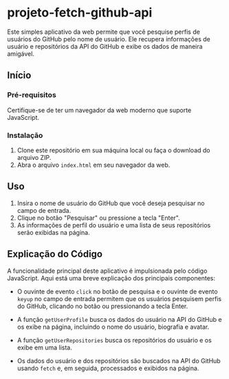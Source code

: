 # projeto-fetch-github-api
Este simples aplicativo da web permite que você pesquise perfis de usuários do GitHub pelo nome de usuário. Ele recupera informações de usuário e repositórios da API do GitHub e exibe os dados de maneira amigável.

## Início

### Pré-requisitos

Certifique-se de ter um navegador da web moderno que suporte JavaScript.

### Instalação

1. Clone este repositório em sua máquina local ou faça o download do arquivo ZIP.
2. Abra o arquivo `index.html` em seu navegador da web.

## Uso

1. Insira o nome de usuário do GitHub que você deseja pesquisar no campo de entrada.
2. Clique no botão "Pesquisar" ou pressione a tecla "Enter".
3. As informações de perfil do usuário e uma lista de seus repositórios serão exibidas na página.

## Explicação do Código

A funcionalidade principal deste aplicativo é impulsionada pelo código JavaScript. Aqui está uma breve explicação dos principais componentes:

- O ouvinte de evento `click` no botão de pesquisa e o ouvinte de evento `keyup` no campo de entrada permitem que os usuários pesquisem perfis do GitHub, clicando no botão ou pressionando a tecla Enter.

- A função `getUserProfile` busca os dados do usuário na API do GitHub e os exibe na página, incluindo o nome do usuário, biografia e avatar.

- A função `getUserRepositories` busca os repositórios do usuário e os exibe em uma lista.

- Os dados do usuário e dos repositórios são buscados na API do GitHub usando `fetch` e, em seguida, processados e exibidos na página.
